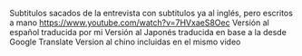 Subtitulos sacados de la entrevista con subtitulos ya al inglés, pero escritos a mano https://www.youtube.com/watch?v=7HVxaeS8Oec
Versión al español traducida por mi
Versión al Japonés traducida en base a la [](english%20with%20lyrics.vtt) desde Google Translate
Version al chino incluidas en el mismo video